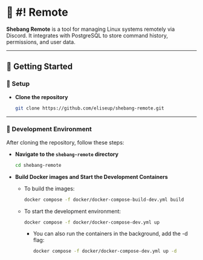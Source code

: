 # 🐧 #! Remote

**Shebang Remote** is a tool for managing Linux systems remotely via Discord. It integrates with PostgreSQL to store command history, permissions, and user data.

---

## 🚀 Getting Started

### 🔧 Setup
- **Clone the repository**
    ```bash
    git clone https://github.com/eliseup/shebang-remote.git
    ```

---

### 🔧 Development Environment

After cloning the repository, follow these steps:

- **Navigate to the `shebang-remote` directory**
    ```bash
    cd shebang-remote
    ``` 

- **Build Docker images and Start the Development Containers**
  - To build the images:
     ```bash
     docker compose -f docker/docker-compose-build-dev.yml build 
     ```
      
  - To start the development environment:
    ```bash
    docker compose -f docker/docker-compose-dev.yml up
    ```
    - You can also run the containers in the background, add the -d flag:
      ```bash
      docker compose -f docker/docker-compose-dev.yml up -d
      ```
